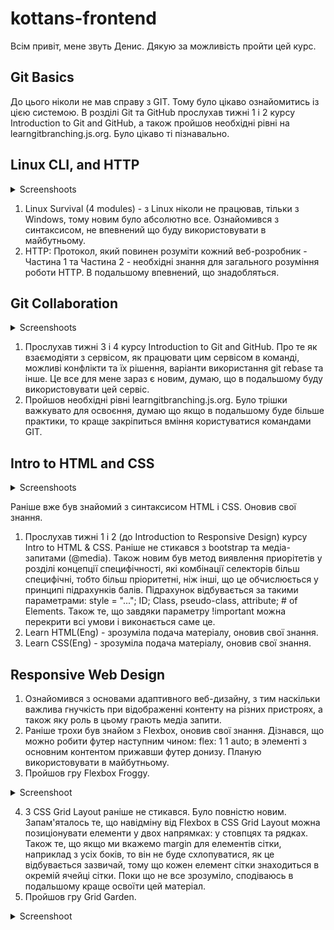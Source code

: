 # kottans-frontend
Всім привіт, мене звуть Денис. Дякую за можливість пройти цей курс.

## Git Basics
До цього ніколи не мав справу з GIT. Тому було цікаво ознайомитись із цією системою. В розділі Git та GitHub прослухав тижні 1 і 2 курсу Introduction to Git and GitHub, а також пройшов необхідні рівні на learngitbranching.js.org. Було цікаво ті пізнавально.

## Linux CLI, and HTTP

<details><summary>Screenshoots</summary>

   1. ![Linux_Quiz_1](https://github.com/Denik888/kottans-frontend/blob/main/task_linux_cli/Linux_Quiz_1.png)
   2. ![Linux_Quiz_2](https://github.com/Denik888/kottans-frontend/blob/main/task_linux_cli/Linux_Quiz_2.png)
   3. ![Linux_Quiz_3](https://github.com/Denik888/kottans-frontend/blob/main/task_linux_cli/Linux_Quiz_3.png)
   4. ![Linux_Quiz_4](https://github.com/Denik888/kottans-frontend/blob/main/task_linux_cli/Linux_Quiz_4.png)

</details>

1. Linux Survival (4 modules) - з Linux ніколи не працював, тільки з Windows, тому новим було абсолютно все. Ознайомився з синтаксисом, не впевнений що буду використовувати в майбутньому.  
2. HTTP: Протокол, який повинен розуміти кожний веб-розробник - Частина 1 та Частина 2 - необхідні знання для загального розуміння роботи HTTP. В подальшому впевнений, що знадобляться.

## Git Collaboration

<details><summary>Screenshoots</summary>

   1. ![Learn Git Branching - 1](https://github.com/Denik888/kottans-frontend/blob/main/task_git_collaboration/Learn%20Git%20Branching%20-%201.png)
   2. ![Learn Git Branching - 2](https://github.com/Denik888/kottans-frontend/blob/main/task_git_collaboration/Learn%20Git%20Branching%20-%202.png)

</details>

1. Прослухав тижні 3 і 4 курсу Introduction to Git and GitHub. Про те як взаємодіяти з сервісом, як працювати цим сервісом в команді, можливі конфлікти та їх рішення, варіанти використання git rebase та інше. Це все для мене зараз є новим, думаю, що в подальшому буду використовувати цей сервіс.  
2. Пройшов необхідні рівні learngitbranching.js.org. Було трішки важкувато для освоєння, думаю що якщо в подальшому буде більше практики, то краще закріпиться вміння користуватися командами GIT.

## Intro to HTML and CSS

<details><summary>Screenshoots</summary>

   1. ![Introduction to HTML5 1-week](https://github.com/Denik888/kottans-frontend/blob/main/task_html_css_intro/Introduction%20to%20HTML5-1-week.png)
   2. ![Introduction to HTML5 2-week](https://github.com/Denik888/kottans-frontend/blob/main/task_html_css_intro/Introduction%20to%20HTML5-2-week.png)
   3. ![Learn HTML and CSS](https://github.com/Denik888/kottans-frontend/blob/main/task_html_css_intro/Learn%20HTML%20and%20CSS.png)

</details>

Раніше вже був знайомий з синтаксисом HTML і CSS. Оновив свої знання.
1. Прослухав тижні 1 і 2 (до Introduction to Responsive Design) курсу Intro to HTML & CSS. Раніше не стикався з bootstrap та медіа-запитами (@media). Також новим був метод виявлення приорітетів у розділі концепції специфічності, які комбінації селекторів більш специфічні, тобто більш пріоритетні, ніж інші, що це обчислюється у принципі підрахунків балів. Підрахунок відбувається за такими параметрами: style = "..."; ID; Class, pseudo-class, attribute; # of Elements. Також те, що завдяки параметру !important можна перекрити всі умови і виконається саме це.
2. Learn HTML(Eng) - зрозуміла подача матеріалу, оновив свої знання.
3. Learn CSS(Eng) - зрозуміла подача матеріалу, оновив свої знання.

## Responsive Web Design

1. Ознайомився з основами адаптивного веб-дизайну, з тим наскільки важлива гнучкість при відображенні контенту на різних пристроях, а також яку роль в цьому грають медіа запити.
2. Раніше трохи був знайом з Flexbox, оновив свої знання. Дізнався, що можно робити футер наступним чином: flex: 1 1 auto; в элементі з основним контентом прижавши футер донизу. Планую використовувати в майбутньому.
3. Пройшов гру Flexbox Froggy.
<details><summary>Screenshoot</summary>

   1. ![Flexbox_Froggy](https://github.com/Denik888/kottans-frontend/blob/main/task_responsive_web_design/Flexbox_Froggy.png)

</details>

4. З CSS Grid Layout раніше не стикався. Було повністю новим. Запам'яталось те, що навідміну від Flexbox в CSS Grid Layout можна позиціонувати елементи у двох напрямках: у стовпцях та рядках. Також те, що якщо ми вкажемо margin для елементів сітки, наприклад з усіх боків, то він не буде схлопуватися, як це відбувається зазвичай, тому що кожен елемент сітки знаходиться в окремій ячейці сітки. Поки що не все зрозуміло, сподіваюсь в подальшому краще освоїти цей матеріал.  
5. Пройшов гру Grid Garden.  
<details><summary>Screenshoot</summary>

   1. ![Grid_Gardeny](https://github.com/Denik888/kottans-frontend/blob/main/task_responsive_web_design/Grid_Garden.png)

</details>
